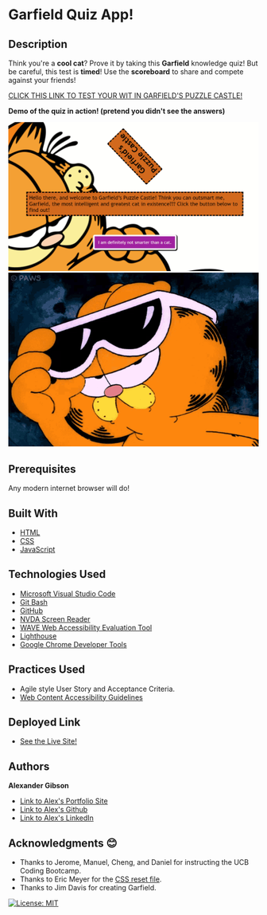 # Garfield Quiz App!

## Description

Think you're a **cool cat**? Prove it by taking this **Garfield** knowledge quiz! But be careful, this test is **timed**! Use the **scoreboard** to share and compete against your friends!

[CLICK THIS LINK TO TEST YOUR WIT IN GARFIELD'S PUZZLE CASTLE!](https://argibson02.github.io/Quiz-App/)

**Demo of the quiz in action! (pretend you didn't see the answers)**

![Demo of the quiz in action](https://github.com/argibson02/Quiz-App/blob/main/images/demo-garfield-quiz.gif?raw=true)
![Cool Garfield](https://github.com/argibson02/Quiz-App/blob/main/images/cool-garfield.gif?raw=true)


## Prerequisites
Any modern internet browser will do!

## Built With

* [HTML](https://developer.mozilla.org/en-US/docs/Web/HTML)
* [CSS](https://developer.mozilla.org/en-US/docs/Web/CSS)
* [JavaScript](https://developer.mozilla.org/en-US/docs/Web/JavaScript)

## Technologies Used

* [Microsoft Visual Studio Code](https://code.visualstudio.com/)
* [Git Bash](https://git-scm.com/downloads)
* [GitHub](https://github.com/)
* [NVDA Screen Reader](https://www.nvaccess.org/)
* [WAVE Web Accessibility Evaluation Tool](https://wave.webaim.org/)
* [Lighthouse](https://developers.google.com/web/tools/lighthouse/)
* [Google Chrome Developer Tools](https://developer.chrome.com/docs/devtools/)

## Practices Used

* Agile style User Story and Acceptance Criteria.
* [Web Content Accessibility Guidelines](https://www.w3.org/WAI/standards-guidelines/wcag/)

## Deployed Link

* [See the Live Site!](https://argibson02.github.io/Quiz-App/)

## Authors

**Alexander Gibson** 

- [Link to Alex's Portfolio Site](https://argibson02.github.io/Professional-Portfolio-React/)
- [Link to Alex's Github](https://github.com/argibson02)
- [Link to Alex's LinkedIn](https://www.linkedin.com/in/alexander-r-gibson/)

## Acknowledgments 😊

- Thanks to Jerome, Manuel, Cheng, and Daniel for instructing the UCB Coding Bootcamp.
- Thanks to Eric Meyer for the [CSS reset file](https://meyerweb.com/eric/tools/css/reset/).
- Thanks to Jim Davis for creating Garfield.

[![License: MIT](https://img.shields.io/badge/License-MIT-yellow.svg)](https://opensource.org/licenses/MIT)
